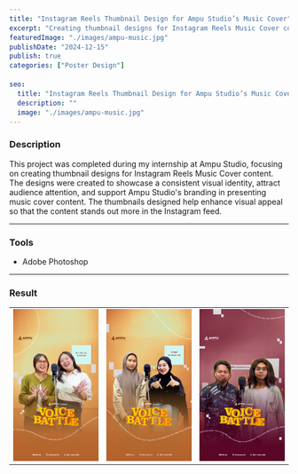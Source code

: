```yaml
---
title: "Instagram Reels Thumbnail Design for Ampu Studio’s Music Cover"
excerpt: "Creating thumbnail designs for Instagram Reels Music Cover content. The designs were created to..."
featuredImage: "./images/ampu-music.jpg"
publishDate: "2024-12-15"
publish: true
categories: ["Poster Design"]

seo:
  title: "Instagram Reels Thumbnail Design for Ampu Studio’s Music Cover"
  description: ""
  image: "./images/ampu-music.jpg"
---
```


### Description
This project was completed during my internship at Ampu Studio, focusing on creating thumbnail designs for Instagram Reels Music Cover content. The designs were created to showcase a consistent visual identity, attract audience attention, and support Ampu Studio's branding in presenting music cover content. The thumbnails designed help enhance visual appeal so that the content stands out more in the Instagram feed.

---

### Tools
- Adobe Photoshop

---

### Result
<!-- ![Tinggal Wisuda Poster](./images/poster-lulus.jpg) -->
|          |          |          |
|----------|----------|----------|
| ![Reels1](./images/reels1.png) | ![Reels2](./images/reels2.png) | ![Reels2](./images/reels3.png) |